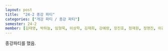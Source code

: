 ```yaml
---
layout: post
title:  "24-2 종강 파티"
categories: ["개강 파티 / 종강 파티"]
semester: 24-2
member: [김태영, 박하늘, 임형묵, 이상학, 김재희, 강예량, 장진호, 정재원, 정명진, 이강서]
---
```

종강파티를 했음.